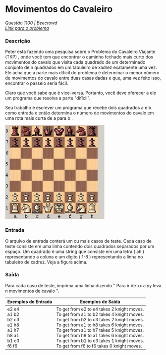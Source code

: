 # Movimentos do Cavaleiro

*Questão 1100 | Beecrowd*  
*[Link para o problema](https://www.beecrowd.com.br/judge/en/problems/view/1100)*

### **Descrição**

Peter está fazendo uma pesquisa sobre o Problema do Cavaleiro Viajante (TKP) , onde você tem que encontrar o caminho fechado mais curto dos movimentos do cavalo que visita cada quadrado de um determinado conjunto de n quadrados em um tabuleiro de xadrez exatamente uma vez. Ele acha que a parte mais difícil do problema é determinar o menor número de movimentos do cavalo entre duas casas dadas e que, uma vez feito isso, encontrar o passeio seria fácil.

Claro que você sabe que é vice-versa. Portanto, você deve oferecer a ele um programa que resolva a parte "difícil".

Seu trabalho é escrever um programa que recebe dois quadrados a e b como entrada e então determina o número de movimentos do cavalo em uma rota mais curta de a para b .

![](1100.jpeg)

### **Entrada**

O arquivo de entrada conterá um ou mais casos de teste. Cada caso de teste consiste em uma linha contendo dois quadrados separados por um espaço. Um quadrado é uma string que consiste em uma letra ( ah ) representando a coluna e um dígito ( 1-8 ) representando a linha no tabuleiro de xadrez. Veja a figura acima.

### **Saída**

Para cada caso de teste, imprima uma linha dizendo " Para ir de xx a yy leva n movimentos de cavalo ".

| **Exemplos de Entrada** | **Exemplos de Saída** |
|-------------------------|---------------------|
|e2 e4 <br> a1 b2 <br> b2 c3 <br> a1 h8 <br> a1 h7 <br> h8 a1 <br> b1 c3 <br> f6 f6| To get from e2 to e4 takes 2 knight moves.<br>To get from a1 to b2 takes 4 knight moves.<br>To get from b2 to c3 takes 2 knight moves.<br>To get from a1 to h8 takes 6 knight moves.<br>To get from a1 to h7 takes 5 knight moves.<br>To get from h8 to a1 takes 6 knight moves.<br>To get from b1 to c3 takes 1 knight moves.<br>To get from f6 to f6 takes 0 knight moves.<br>|

